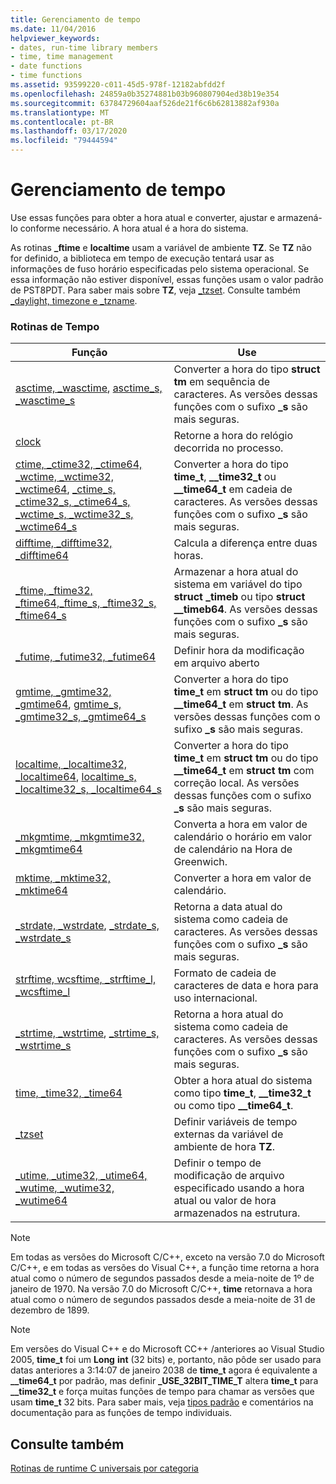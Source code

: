 ```yaml
---
title: Gerenciamento de tempo
ms.date: 11/04/2016
helpviewer_keywords:
- dates, run-time library members
- time, time management
- date functions
- time functions
ms.assetid: 93599220-c011-45d5-978f-12182abfdd2f
ms.openlocfilehash: 24859a0b35274881b03b960807904ed38b19e354
ms.sourcegitcommit: 63784729604aaf526de21f6c6b62813882af930a
ms.translationtype: MT
ms.contentlocale: pt-BR
ms.lasthandoff: 03/17/2020
ms.locfileid: "79444594"
---
```

# <a name="time-management"></a>Gerenciamento de tempo

Use essas funções para obter a hora atual e converter, ajustar e armazená-lo conforme necessário. A hora atual é a hora do sistema.

As rotinas **_ftime** e **localtime** usam a variável de ambiente **TZ**. Se **TZ** não for definido, a biblioteca em tempo de execução tentará usar as informações de fuso horário especificadas pelo sistema operacional. Se essa informação não estiver disponível, essas funções usam o valor padrão de PST8PDT. Para saber mais sobre **TZ**, veja [_tzset](../c-runtime-library/reference/tzset.md). Consulte também [_daylight, timezone e _tzname](../c-runtime-library/daylight-dstbias-timezone-and-tzname.md).

### <a name="time-routines"></a>Rotinas de Tempo

|Função|Use|
|--------------|---------|
|[asctime, _wasctime](../c-runtime-library/reference/asctime-wasctime.md), [asctime_s, _wasctime_s](../c-runtime-library/reference/asctime-s-wasctime-s.md)|Converter a hora do tipo **struct tm** em sequência de caracteres. As versões dessas funções com o sufixo **_s** são mais seguras.|
|[clock](../c-runtime-library/reference/clock.md)|Retorne a hora do relógio decorrida no processo.|
|[ctime, _ctime32, _ctime64, _wctime, _wctime32, _wctime64](../c-runtime-library/reference/ctime-ctime32-ctime64-wctime-wctime32-wctime64.md), [_ctime_s, _ctime32_s, _ctime64_s, _wctime_s, _wctime32_s, _wctime64_s](../c-runtime-library/reference/ctime-s-ctime32-s-ctime64-s-wctime-s-wctime32-s-wctime64-s.md)|Converter a hora do tipo **time_t**, **__time32_t** ou **__time64_t** em cadeia de caracteres. As versões dessas funções com o sufixo **_s** são mais seguras.|
|[difftime, _difftime32, _difftime64](../c-runtime-library/reference/difftime-difftime32-difftime64.md)|Calcula a diferença entre duas horas.|
|[_ftime, _ftime32, _ftime64](../c-runtime-library/reference/ftime-ftime32-ftime64.md),[_ftime_s, _ftime32_s, _ftime64_s](../c-runtime-library/reference/ftime-s-ftime32-s-ftime64-s.md)|Armazenar a hora atual do sistema em variável do tipo **struct _timeb** ou tipo **struct __timeb64**. As versões dessas funções com o sufixo **_s** são mais seguras.|
|[_futime, _futime32, _futime64](../c-runtime-library/reference/futime-futime32-futime64.md)|Definir hora da modificação em arquivo aberto|
|[gmtime, _gmtime32, _gmtime64](../c-runtime-library/reference/gmtime-gmtime32-gmtime64.md), [gmtime_s, _gmtime32_s, _gmtime64_s](../c-runtime-library/reference/gmtime-s-gmtime32-s-gmtime64-s.md)|Converter a hora do tipo **time_t** em **struct tm** ou do tipo **__time64_t** em **struct tm**. As versões dessas funções com o sufixo **_s** são mais seguras.|
|[localtime, _localtime32, _localtime64](../c-runtime-library/reference/localtime-localtime32-localtime64.md), [localtime_s, _localtime32_s, _localtime64_s](../c-runtime-library/reference/localtime-s-localtime32-s-localtime64-s.md)|Converter a hora do tipo **time_t** em **struct tm** ou do tipo **__time64_t** em **struct tm** com correção local. As versões dessas funções com o sufixo **_s** são mais seguras.|
|[_mkgmtime, _mkgmtime32, _mkgmtime64](../c-runtime-library/reference/mkgmtime-mkgmtime32-mkgmtime64.md)|Converta a hora em valor de calendário o horário em valor de calendário na Hora de Greenwich.|
|[mktime, _mktime32, _mktime64](../c-runtime-library/reference/mktime-mktime32-mktime64.md)|Converter a hora em valor de calendário.|
|[_strdate, _wstrdate](../c-runtime-library/reference/strdate-wstrdate.md), [_strdate_s, _wstrdate_s](../c-runtime-library/reference/strdate-s-wstrdate-s.md)|Retorna a data atual do sistema como cadeia de caracteres. As versões dessas funções com o sufixo **_s** são mais seguras.|
|[strftime, wcsftime, _strftime_l, _wcsftime_l](../c-runtime-library/reference/strftime-wcsftime-strftime-l-wcsftime-l.md)|Formato de cadeia de caracteres de data e hora para uso internacional.|
|[_strtime, _wstrtime](../c-runtime-library/reference/strtime-wstrtime.md), [_strtime_s, _wstrtime_s](../c-runtime-library/reference/strtime-s-wstrtime-s.md)|Retorna a hora atual do sistema como cadeia de caracteres. As versões dessas funções com o sufixo **_s** são mais seguras.|
|[time, _time32, _time64](../c-runtime-library/reference/time-time32-time64.md)|Obter a hora atual do sistema como tipo **time_t**, **__time32_t** ou como tipo **__time64_t**.|
|[_tzset](../c-runtime-library/reference/tzset.md)|Definir variáveis de tempo externas da variável de ambiente de hora **TZ**.|
|[_utime, _utime32, _utime64, _wutime, _wutime32, _wutime64](../c-runtime-library/reference/utime-utime32-utime64-wutime-wutime32-wutime64.md)|Definir o tempo de modificação de arquivo especificado usando a hora atual ou valor de hora armazenados na estrutura.|

> [!NOTE]
> Em todas as versões do Microsoft C/C++, exceto na versão 7.0 do Microsoft C/C++, e em todas as versões do Visual C++, a função time retorna a hora atual como o número de segundos passados desde a meia-noite de 1º de janeiro de 1970. Na versão 7.0 do Microsoft C/C++, **time** retornava a hora atual como o número de segundos passados desde a meia-noite de 31 de dezembro de 1899.

> [!NOTE]
> Em versões do Visual C++ e do Microsoft CC++ /anteriores ao Visual Studio 2005, **time_t** foi um **Long** **int** (32 bits) e, portanto, não pôde ser usado para datas anteriores a 3:14:07 de janeiro 2038 de **time_t** agora é equivalente a **__time64_t** por padrão, mas definir **_USE_32BIT_TIME_T** altera **time_t** para **__time32_t** e força muitas funções de tempo para chamar as versões que usam **time_t** 32 bits. Para saber mais, veja [tipos padrão](../c-runtime-library/standard-types.md) e comentários na documentação para as funções de tempo individuais.

## <a name="see-also"></a>Consulte também

[Rotinas de runtime C universais por categoria](../c-runtime-library/run-time-routines-by-category.md)<br/>
